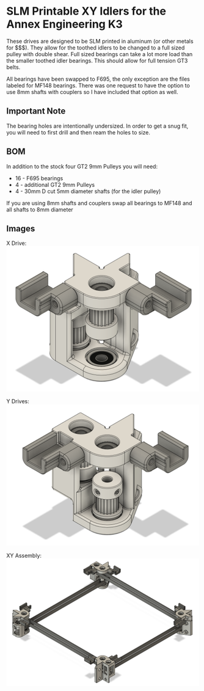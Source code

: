 # SLM Printable XY Idlers for the Annex Engineering K3
These drives are designed to be SLM printed in aluminum (or other metals for $$$).  They allow for the toothed idlers to be changed to a full sized pulley with double shear.  Full sized bearings can take a lot more load than the smaller toothed idler bearings.  This should allow for full tension GT3 belts.

All bearings have been swapped to F695, the only exception are the files labeled for MF148 bearings.  There was one request to have the option to use 8mm shafts with couplers so I have included that option as well.

## Important Note

The bearing holes are intentionally undersized.  In order to get a snug fit, you will need to first drill and then ream the holes to size.

## BOM
In addition to the stock four GT2 9mm Pulleys you will need:
- 16 - F695 bearings
- 4 - additional GT2 9mm Pulleys
- 4 - 30mm D cut 5mm diameter shafts (for the idler pulley)

If you are using 8mm shafts and couplers swap all bearings to MF148 and all shafts to 8mm diameter

## Images
X Drive:
![DooKi3_SLM_XDrive_F695](Images/DooKi3_SLM_XDrive_F695.png)

Y Drives:
![DooKi3_SLM_YDrive_F695](Images/DooKi3_SLM_YDrive_F695.png)

XY Assembly:
![DooKi3_SLM_XY_Assembly](Images/DooKi3_SLM_XY_Assembly.png)

